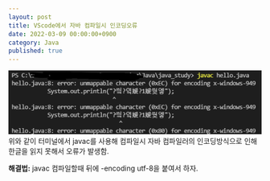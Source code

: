 ```yaml
---
layout: post
title: VScode에서 자바 컴파일시 인코딩오류
date: 2022-03-09 00:00:00+0900
category: Java
published: true
---
```

![인코딩오류](\images\java\encoding.png)  
위와 같이 터미널에서 javac를 사용해 컴파일시 자바 컴파일러의 인코딩방식으로 인해 한글을 읽지 못해서 오류가 발생함.  

**해결법:** javac 컴파일할때 뒤에 -encoding utf-8을 붙여서 하자.
